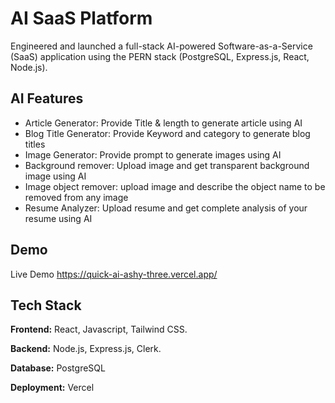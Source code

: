 
#  AI SaaS Platform

Engineered and launched a full-stack AI-powered Software-as-a-Service (SaaS) application using the PERN stack (PostgreSQL, Express.js, React, Node.js).


## AI Features

- Article Generator: Provide Title & length to generate article using AI
- Blog Title Generator: Provide Keyword and category to generate blog titles
- Image Generator: Provide prompt to generate images using AI
- Background remover: Upload image and get transparent background image using AI
- Image object remover: upload image and describe the object name to be removed from any image
- Resume Analyzer: Upload resume and get complete analysis of your resume using AI

## Demo

Live Demo https://quick-ai-ashy-three.vercel.app/


## Tech Stack

**Frontend:** React, Javascript, Tailwind CSS.

**Backend:** Node.js, Express.js, Clerk.

**Database:** PostgreSQL

**Deployment:** Vercel

